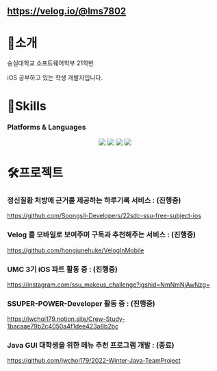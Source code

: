 ## https://velog.io/@lms7802

# 💪소개
숭실대학교 소프트웨어학부 21학번

iOS 공부하고 있는 학생 개발자입니다.

# 🌱Skills
### Platforms & Languages
<div align=center>
  <img src="https://img.shields.io/badge/Swift-F05138?style=for-the-badge&logo=Swift&logoColor=white">
  <img src="https://img.shields.io/badge/github-181717?style=for-the-badge&logo=github&logoColor=white">
  <img src="https://img.shields.io/badge/git-F05032?style=for-the-badge&logo=git&logoColor=white">
  <img src="https://img.shields.io/badge/firebase-FFCA28?style=for-the-badge&logo=firebase&logoColor=white">
  <br>
</div>

# 🛠프로젝트
### 정신질환 처방에 근거를 제공하는 하루기록 서비스 : (진행중)
https://github.com/Soongsil-Developers/22sdc-ssu-free-subject-ios


### Velog 를 모바일로 보여주며 구독과 추천해주는 서비스 : (진행중)
https://github.com/hongjunehuke/VelogInMobile

### UMC 3기 iOS 파트 활동 중 : (진행중)
https://instagram.com/ssu_makeus_challenge?igshid=NmNmNjAwNzg=

### SSUPER-POWER-Developer 활동 중 : (진행중)
https://jwchoi179.notion.site/Crew-Study-1bacaae79b2c4050a4f1dee423a8b2bc

### Java GUI 대학생을 위한 메뉴 추천 프로그램 개발 : (종료)
https://github.com/jwchoi179/2022-Winter-Java-TeamProject

